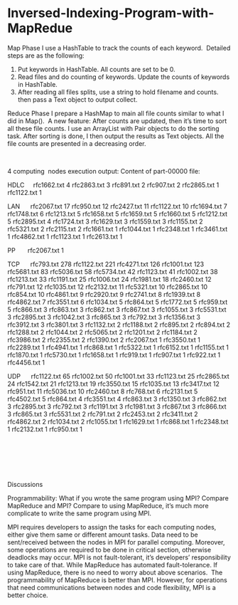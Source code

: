 # Inversed-Indexing-Program-with-MapRedue


Map Phase
I use a HashTable to track the counts of each keyword.  Detailed steps are as the following: 
1. Put keywords in HashTable. All counts are set to be 0. 
2. Read files and do counting of keywords. Update the counts of keywords in HashTable. 
3. After reading all files splits, use a string to hold filename and counts. then pass a Text object to output collect. 

Reduce Phase
I prepare a HashMap to main all file counts similar to what I did in Map().  
A new feature: After counts are updated, then it’s time to sort all these file counts. I use an ArrayList with Pair objects to do the sorting task. 
After sorting
is done, I then output the results as Text objects. All the file counts are presented in a decreasing order. 

 

4 computing  nodes execution output:
Content of part-00000 file: 

HDLC     rfc1662.txt 4 rfc2863.txt 3 rfc891.txt 2
rfc907.txt 2 rfc2865.txt 1 rfc1122.txt 1

LAN      rfc2067.txt 17 rfc950.txt 12 rfc2427.txt
11 rfc1122.txt 10 rfc1694.txt 7 rfc1748.txt 6 rfc1213.txt 5 rfc1658.txt 5
rfc1659.txt 5 rfc1660.txt 5 rfc1212.txt 5 rfc2895.txt 4 rfc1724.txt 3
rfc1629.txt 3 rfc1559.txt 3 rfc1155.txt 2 rfc5321.txt 2 rfc2115.txt 2
rfc1661.txt 1 rfc1044.txt 1 rfc2348.txt 1 rfc3461.txt 1 rfc4862.txt 1
rfc1123.txt 1 rfc2613.txt 1

PP       rfc2067.txt 1

TCP      rfc793.txt 278 rfc1122.txt 221 rfc4271.txt 126
rfc1001.txt 123 rfc5681.txt 83 rfc5036.txt 58 rfc5734.txt 42 rfc1123.txt 41
rfc1002.txt 38 rfc1213.txt 33 rfc1191.txt 25 rfc1006.txt 24 rfc1981.txt 18
rfc2460.txt 12 rfc791.txt 12 rfc1035.txt 12 rfc2132.txt 11 rfc5321.txt 10
rfc2865.txt 10 rfc854.txt 10 rfc4861.txt 9 rfc2920.txt 9 rfc2741.txt 8
rfc1939.txt 8 rfc4862.txt 7 rfc3551.txt 6 rfc1034.txt 5 rfc864.txt 5
rfc1772.txt 5 rfc959.txt 5 rfc866.txt 3 rfc863.txt 3 rfc862.txt 3 rfc867.txt 3
rfc1055.txt 3 rfc5531.txt 3 rfc2895.txt 3 rfc1042.txt 3 rfc865.txt 3 rfc792.txt
3 rfc1356.txt 3 rfc3912.txt 3 rfc3801.txt 3 rfc1132.txt 2 rfc1188.txt 2
rfc895.txt 2 rfc894.txt 2 rfc1288.txt 2 rfc1044.txt 2 rfc5065.txt 2 rfc1201.txt
2 rfc1184.txt 2 rfc3986.txt 2 rfc2355.txt 2 rfc1390.txt 2 rfc2067.txt 1
rfc3550.txt 1 rfc2289.txt 1 rfc4941.txt 1 rfc868.txt 1 rfc5322.txt 1
rfc6152.txt 1 rfc1155.txt 1 rfc1870.txt 1 rfc5730.txt 1 rfc1658.txt 1
rfc919.txt 1 rfc907.txt 1 rfc922.txt 1 rfc4456.txt 1

UDP      rfc1122.txt 65 rfc1002.txt 50 rfc1001.txt
33 rfc1123.txt 25 rfc2865.txt 24 rfc1542.txt 21 rfc1213.txt 19 rfc3550.txt 15
rfc1035.txt 13 rfc3417.txt 12 rfc951.txt 11 rfc5036.txt 10 rfc2460.txt 8
rfc768.txt 6 rfc2131.txt 5 rfc4502.txt 5 rfc864.txt 4 rfc3551.txt 4 rfc863.txt
3 rfc1350.txt 3 rfc862.txt 3 rfc2895.txt 3 rfc792.txt 3 rfc1191.txt 3
rfc1981.txt 3 rfc867.txt 3 rfc866.txt 3 rfc865.txt 3 rfc5531.txt 2 rfc791.txt 2
rfc2453.txt 2 rfc3411.txt 2 rfc4862.txt 2 rfc1034.txt 2 rfc1055.txt 1
rfc1629.txt 1 rfc868.txt 1 rfc2348.txt 1 rfc2132.txt 1 rfc950.txt 1

 

 

 

Discussions   

Programmability:
What if you wrote the same program using MPI? Compare MapReduce and MPI? 
Compare to using MapReduce, it’s much more complicate to write the same
program using MPI. 

MPI requires developers to assign the tasks for each computing nodes, either give them same or different amount tasks. Data
need to be sent/received between the nodes in MPI for parallel computing. Moreover, some operations are required to be done in critical section, otherwise deadlocks may occur. MPI is not fault-tolerant, it’s developers’ responsibility to take care of that.
While MapReduce has automated fault-tolerance. If using MapReduce, there is no need to worry about above scenarios.  The programmability of MapReduce is better than MPI. However, for operations that need communications between nodes and code flexibility,
MPI is a better choice.  










